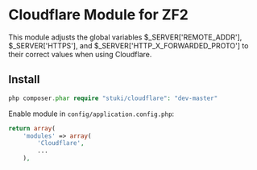 Cloudflare Module for ZF2
=========================

This module adjusts the global variables $_SERVER['REMOTE_ADDR'], $_SERVER['HTTPS'], and $_SERVER['HTTP_X_FORWARDED_PROTO'] to their correct values when using Cloudflare.

Install
-------

```php
php composer.phar require "stuki/cloudflare": "dev-master"
```


Enable module in `config/application.config.php`: 
```php
return array(
    'modules' => array(
        'Cloudflare',
        ...
    ),
```
